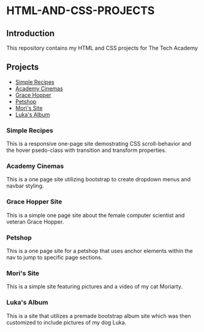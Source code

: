 # HTML-AND-CSS-PROJECTS
## Introduction
This repository contains my HTML and CSS projects for The Tech Academy

## Projects
- [Simple Recipes](#simple-recipes)
- [Academy Cinemas](#academy-cinemas)
- [Grace Hopper](#grace-hopper-site)
- [Petshop](#petshop)
- [Mori's Site](#moris-site)
- [Luka's Album](#lukas-album)

### Simple Recipes
This is a responsive one-page site demostrating CSS scroll-behavior and the hover psedo-class with transition and transform properties. 

### Academy Cinemas
This is a one page site utilizing bootstrap to create dropdown menus and navbar styling.

### Grace Hopper Site
This is a simple one page site about the female computer scientist and veteran Grace Hopper.

### Petshop
This is a one page site for a petshop that uses anchor elements within the nav to jump to specific page sections.

### Mori's Site
This is a simple site featuring pictures and a video of my cat Moriarty.

### Luka's Album
This is a site that utilizes a premade bootstrap album site which was then customized to include pictures of my dog Luka.
